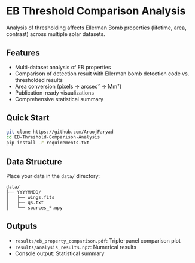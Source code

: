 # EB Threshold Comparison Analysis

Analysis of thresholding affects Ellerman Bomb properties (lifetime, area, contrast) across multiple solar datasets.

## Features
- Multi-dataset analysis of EB properties
- Comparison of detection result with Ellerman bomb detection code vs. thresholded results
- Area conversion (pixels → arcsec² → Mm²)
- Publication-ready visualizations
- Comprehensive statistical summary

## Quick Start
```bash
git clone https://github.com/AroojFaryad
cd EB-Threshold-Comparison-Analysis
pip install -r requirements.txt
```

## Data Structure
Place your data in the `data/` directory:
```
data/
├── YYYYMMDD/
│   ├── wings.fits
│   ├── qs.txt
│   └── sources_*.npy
```

##  Outputs
- `results/eb_property_comparison.pdf`: Triple-panel comparison plot
- `results/analysis_results.npz`: Numerical results
- Console output: Statistical summary
